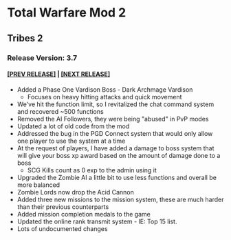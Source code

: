 # Total Warfare Mod 2
## Tribes 2
### Release Version: 3.7
#### [[PREV RELEASE]](3.6.md) | [[NEXT RELEASE]](3.8.md)
* Added a Phase One Vardison Boss - Dark Archmage Vardison
  * Focuses on heavy hitting attacks and quick movement
* We've hit the function limit, so I revitalized the chat command system and recovered ~500 functions
* Removed the AI Followers, they were being "abused" in PvP modes
* Updated a lot of old code from the mod
* Addressed the bug in the PGD Connect system that would only allow one player to use the system at a time
* At the request of players, I have added a damage to boss system that will give your boss xp award based on the amount of damage done to a boss
  * SCG Kills count as 0 exp to the admin using it
* Upgraded the Zombie AI a little bit to use less functions and overall be more balanced
* Zombie Lords now drop the Acid Cannon
* Added three new missions to the mission system, these are much harder than their previous counterparts
* Added mission completion medals to the game
* Updated the online rank transmit system - IE: Top 15 list.
* Lots of undocumented changes